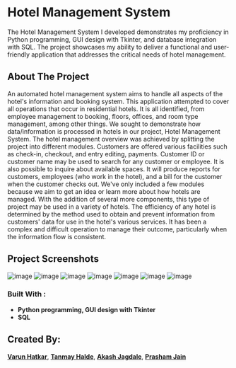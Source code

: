 # Hotel Management System
The Hotel Management System I developed demonstrates my proficiency in Python programming, GUI design with Tkinter, and database integration with SQL. The project showcases my ability to
deliver a functional and user-friendly application that addresses the critical needs of hotel management.

<!-- ABOUT THE PROJECT -->
## About The Project

An automated hotel management system aims to handle all aspects of the hotel's information and booking system. This application attempted to cover all operations that occur in residential hotels. It is all identified, from employee management to booking, floors, offices, and room type management, among other things. We sought to demonstrate how data/information is processed in hotels in our project, Hotel Management System. The hotel management overview was achieved by splitting the project into different modules. Customers are offered various facilities such as check-in, checkout, and entry editing, payments. Customer ID or customer name may be used to search for any customer or employee. It is also possible to inquire about available spaces. It will produce reports for customers, employees (who work in the hotel), and a bill for the customer when the customer checks out. We've only included a few modules because we aim to get an idea or learn more about how hotels are managed. With the addition of several more components, this type of project may be used in a variety of hotels. The efficiency of any hotel is determined by the method used to obtain and prevent information from customers' data for 
use in the hotel's various services. It has been a complex and difficult operation to manage their outcome, particularly when the information flow is consistent.

<!-- ABOUT THE PROJECT -->
## Project Screenshots

![image](https://github.com/Varun-2510/Hotel-Management-System-4th-Sem-Project/assets/98681983/08b8939e-bde9-408f-9023-c6a27cc68f3a)
![image](https://github.com/Varun-2510/Hotel-Management-System-4th-Sem-Project/assets/98681983/3615a2ec-813b-4c3c-8f8c-813494997226)
![image](https://github.com/Varun-2510/Hotel-Management-System-4th-Sem-Project/assets/98681983/1bcd906c-ee41-4c42-b271-0effefc82c51)
![image](https://github.com/Varun-2510/Hotel-Management-System-4th-Sem-Project/assets/98681983/052c0058-50ef-4db3-874f-92af809b3c45)
![image](https://github.com/Varun-2510/Hotel-Management-System-4th-Sem-Project/assets/98681983/b7fc7674-ec7d-4113-9b91-91a224c870b3)
![image](https://github.com/Varun-2510/Hotel-Management-System-4th-Sem-Project/assets/98681983/b9f3a2c7-d2f9-4eda-aa1f-47b35275eef1)
![image](https://github.com/Varun-2510/Hotel-Management-System-4th-Sem-Project/assets/98681983/550d5246-c7bc-4d1f-96e7-a92408faef83)

### Built With :
* **Python programming, GUI design with Tkinter**
* **SQL** 

## Created By:
**[Varun Hatkar](https://github.com/Varun-2510 )**,
**[Tanmay Halde](https://github.com/HaldeTanmay)**,
**[Akash Jagdale](https://github.com/Akash-Jagdale-707)**,
**[Prasham Jain](https://github.com/prashamjain01)**

